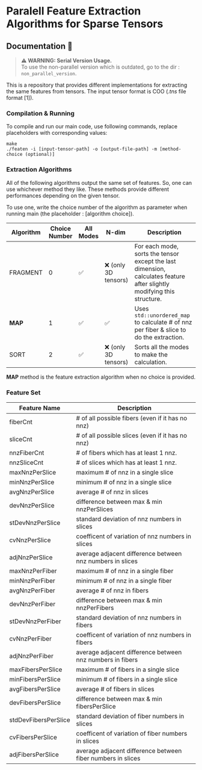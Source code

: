 # **Paralell Feature Extraction Algorithms for Sparse Tensors**

## **Documentation 📑** 


> **⚠ WARNING: Serial Version Usage.**  
> To use the non-parallel version which is outdated, go to the dir : `non_parallel_version`.

This is a repository that provides different implementations for extracting the same features from tensors. The input tensor format is COO (*.tns* file format [1]). 

### **Compilation & Running**

To compile and run our main code, use following commands, replace placeholders with corresponding values:

```
make
./featen -i [input-tensor-path] -o [output-file-path] -m [method-choice (optional)]
```

### **Extraction Algorithms**

All of the following algorithms output the same set of features. So, one can use whichever method they like. These methods provide different performances depending on the given tensor. 

To use one, write the choice number of the algorithm as parameter when running main (the placeholder : [algorithm choice]).

| Algorithm | Choice Number | All Modes | N-dim | Description | 
| --- | ----------- | -----| ----- | ----|
| FRAGMENT | 0 |✅|❌ (only 3D tensors) |For each mode, sorts the tensor except the last dimension, calculates feature after slightly modifying this structure. |
| **MAP** | 1 |✅|✅ |Uses `std::unordered_map` to calculate # of nnz per fiber & slice to do the extraction. |
| SORT | 2 |✅|❌ (only 3D tensors) |Sorts all the modes to make the calculation. |

**MAP** method is the feature extraction algorithm when no choice is provided.

### **Feature Set**

|Feature Name| Description |
|----|----|
|fiberCnt | # of all possible fibers (even if it has no nnz) |
|sliceCnt | # of all possible slices (even if it has no nnz) |
|nnzFiberCnt | # of fibers which has at least 1 nnz. |
|nnzSliceCnt | # of slices which has at least 1 nnz.  |
|maxNnzPerSlice | maximum # of nnz in a single slice |
|minNnzPerSlice |  minimum # of nnz in a single slice |
|avgNnzPerSlice |  average # of nnz in slices |
|devNnzPerSlice | difference between max & min nnzPerSlices |
|stDevNnzPerSlice | standard deviation of nnz numbers in slices |
|cvNnzPerSlice | coefficent of variation of nnz numbers in slices |
|adjNnzPerSlice | average adjacent difference between nnz numbers in slices |
|maxNnzPerFiber | maximum # of nnz in a single fiber |
|minNnzPerFiber |  minimum # of nnz in a single fiber |
|avgNnzPerFiber |  average # of nnz in fibers |
|devNnzPerFiber | difference between max & min nnzPerFibers |
|stDevNnzPerFiber | standard deviation of nnz numbers in fibers |
|cvNnzPerFiber | coefficent of variation of nnz numbers in fibers |
|adjNnzPerFiber | average adjacent difference between nnz numbers in fibers |
|maxFibersPerSlice | maximum # of fibers in a single slice |
|minFibersPerSlice | minimum # of fibers in a single slice |
|avgFibersPerSlice | average # of fibers in slices |
|devFibersPerSlice | difference between max & min fibersPerSlice  |
|stdDevFibersPerSlice | standard deviation of fiber numbers in slices |
|cvFibersPerSlice |  coefficent of variation of fiber numbers in slices |
|adjFibersPerSlice | average adjacent difference between fiber numbers in slices |
